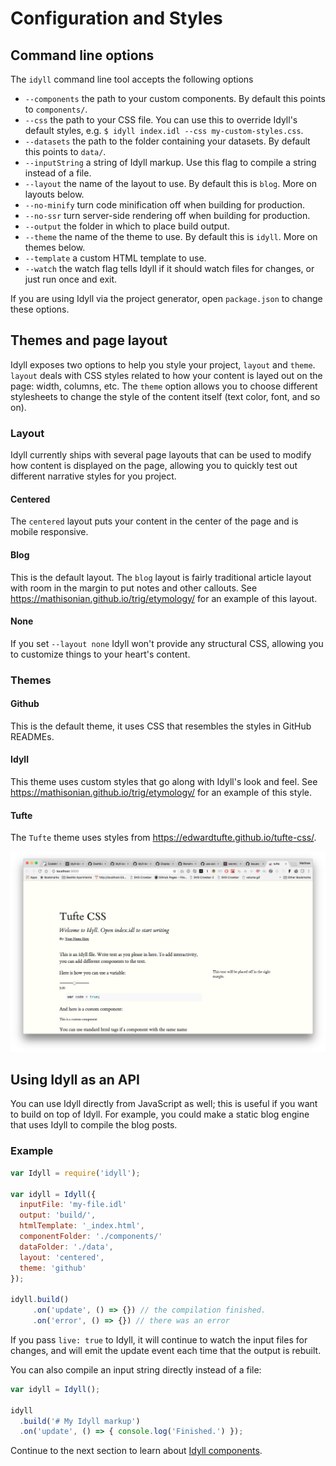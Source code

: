
# Configuration and Styles

## Command line options

The `idyll` command line tool accepts the following options

* `--components` the path to your custom components. By default this points to `components/`.
* `--css` the path to your CSS file. You can use this to override Idyll's default styles, e.g. `$ idyll index.idl --css my-custom-styles.css`.
* `--datasets` the path to the folder containing your datasets. By default this points to `data/`.
* `--inputString` a string of Idyll markup. Use this flag to compile a string instead of a file.
* `--layout` the name of the layout to use. By default this is `blog`. More on layouts below.
* `--no-minify` turn code minification off when building for production.
* `--no-ssr` turn server-side rendering off when building for production.
* `--output` the folder in which to place build output.
* `--theme` the name of the theme to use. By default this is `idyll`. More on themes below.
* `--template` a custom HTML template to use.
* `--watch` the watch flag tells Idyll if it should watch files for changes, or just run once and exit.

If you are using Idyll via the project generator, open `package.json` to change these options.

## Themes and page layout

Idyll exposes two options to help you style your project, `layout` and `theme`. `layout` deals with CSS styles related to how your content is
layed out on the page: width, columns, etc. The `theme` option allows you to choose different stylesheets to change the style of the content itself (text color, font, and so on).

### Layout

Idyll currently ships with several page layouts that can be used to modify how content is displayed on the page, allowing you to quickly test out different narrative styles
for you project.

#### Centered

The `centered` layout puts your content in the center of the page and is mobile responsive.

#### Blog

This is the default layout. The `blog` layout is fairly traditional article layout with room in the margin to
put notes and other callouts. See https://mathisonian.github.io/trig/etymology/ for an example of this layout.

#### None

If you set `--layout none` Idyll won't provide any structural CSS, allowing you to customize things to your
heart's content.

### Themes

#### Github

This is the default theme, it uses CSS that resembles the styles in GitHub READMEs.

#### Idyll

This theme uses custom styles that go along with Idyll's look and feel. See https://mathisonian.github.io/trig/etymology/ for an example of this style.

#### Tufte

The `Tufte` theme uses styles from https://edwardtufte.github.io/tufte-css/.

![tufte](images/tufte.png)

## Using Idyll as an API

You can use Idyll directly from JavaScript as well; this is useful if you want to build on
top of Idyll. For example, you could make a static blog engine that uses Idyll to compile the
blog posts.

### Example

```js
var Idyll = require('idyll');

var idyll = Idyll({
  inputFile: 'my-file.idl'
  output: 'build/',
  htmlTemplate: '_index.html',
  componentFolder: './components/'
  dataFolder: './data',
  layout: 'centered',
  theme: 'github'
});

idyll.build()
     .on('update', () => {}) // the compilation finished.
     .on('error', () => {}) // there was an error
```

If you pass `live: true` to Idyll, it will continue to watch the input files for changes,
 and will emit the update event each time that the output is rebuilt.

You can also compile an input string directly instead of a file:

```js
var idyll = Idyll();

idyll
  .build('# My Idyll markup')
  .on('update', () => { console.log('Finished.') });
```



Continue to the next section to learn about [Idyll components](/components-overview).

